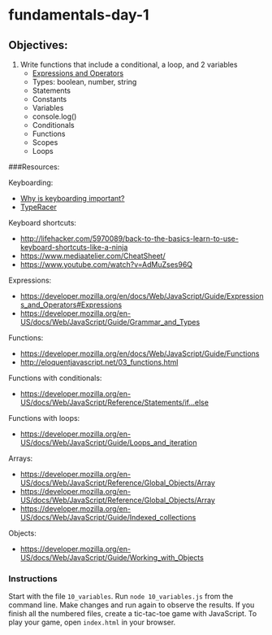# fundamentals-day-1

## Objectives:
1. Write functions that include a conditional, a loop, and 2 variables
    * [Expressions and Operators](https://developer.mozilla.org/en/docs/Web/JavaScript/Guide/Expressions_and_Operators)
    * Types: boolean, number, string
    * Statements
    * Constants
    * Variables
    * console.log() 
    * Conditionals
    * Functions
    * Scopes
    * Loops
   
   

###Resources:

Keyboarding:  
- [Why is keyboarding important?](https://blog.codinghorror.com/we-are-typists-first-programmers-second/)  
- [TypeRacer](http://play.typeracer.com/)


Keyboard shortcuts:  
- http://lifehacker.com/5970089/back-to-the-basics-learn-to-use-keyboard-shortcuts-like-a-ninja
- https://www.mediaatelier.com/CheatSheet/
- https://www.youtube.com/watch?v=AdMuZses96Q

Expressions:
- https://developer.mozilla.org/en/docs/Web/JavaScript/Guide/Expressions_and_Operators#Expressions
- https://developer.mozilla.org/en-US/docs/Web/JavaScript/Guide/Grammar_and_Types

Functions:
- https://developer.mozilla.org/en/docs/Web/JavaScript/Guide/Functions
- http://eloquentjavascript.net/03_functions.html

Functions with conditionals:
- https://developer.mozilla.org/en-US/docs/Web/JavaScript/Reference/Statements/if…else

Functions with loops:
- https://developer.mozilla.org/en-US/docs/Web/JavaScript/Guide/Loops_and_iteration

Arrays:
- https://developer.mozilla.org/en-US/docs/Web/JavaScript/Reference/Global_Objects/Array
- https://developer.mozilla.org/en-US/docs/Web/JavaScript/Reference/Global_Objects/Array
- https://developer.mozilla.org/en-US/docs/Web/JavaScript/Guide/Indexed_collections

Objects:
- https://developer.mozilla.org/en-US/docs/Web/JavaScript/Guide/Working_with_Objects

### Instructions

Start with the file `10_variables`.  Run `node 10_variables.js` from the command  line.  Make changes and run again to observe the results.  If you finish all the numbered files, create a tic-tac-toe game with JavaScript.  To play your game, open `index.html` in your browser.